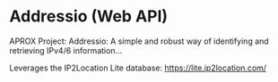 # Addressio (Web API)

APROX Project: Addressio: A simple and robust way of identifying and retrieving IPv4/6 information...

Leverages the IP2Location Lite database: https://lite.ip2location.com/
